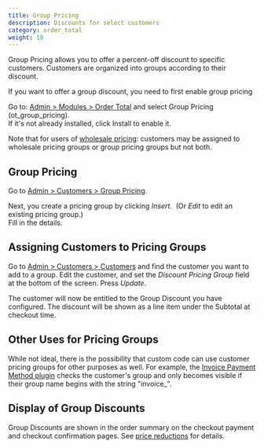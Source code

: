 ```yaml
---
title: Group Pricing
description: Discounts for select customers
category: order_total
weight: 10
---
```


Group Pricing allows you to offer a percent-off discount to specific customers.  Customers are organized into groups according to their discount. 

If you want to offer a group discount, you need to first enable group pricing

Go to: [Admin > Modules > Order Total](/user/admin_pages/modules/order_total/) and select Group Pricing (ot_group_pricing).   
If it's not already installed, click Install to enable it.  

Note that for users of [wholesale pricing](/user/products/wholesale_pricing/): customers may be assigned to wholesale pricing groups or group pricing groups but not both. 

## Group Pricing

Go to [Admin > Customers > Group Pricing](/user/admin_pages/customers/group_pricing/). 

Next, you create a pricing group by clicking *Insert*.  (Or *Edit* to edit an existing pricing group.)  
Fill in the details.  

## Assigning Customers to Pricing Groups 

Go to [Admin > Customers > Customers](/user/admin_pages/customers/customers/) and find the customer you want to 
add to a group.  Edit the customer, and set the *Discount Pricing Group*
field at the bottom of the screen.  Press *Update*.

The customer will now be entitled to the Group Discount you have configured.  The discount will be shown as a line item under the Subtotal at checkout time. 

## Other Uses for Pricing Groups 
While not ideal, there is the possibility that custom code can use customer pricing groups for other purposes as well.  For example, the [Invoice Payment Method plugin](https://www.zen-cart.com/downloads.php?do=file&id=131) checks the customer's group and only becomes visible if their group name begins with the string "invoice_". 

## Display of Group Discounts 
Group Discounts are shown in the order summary on the checkout payment and
 checkout confirmation pages.  See [price reductions](/user/products/price_reductions/) for details. 
